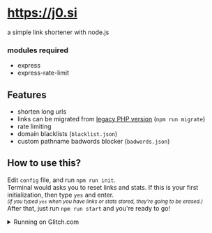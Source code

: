 # https://j0.si
a simple link shortener with node.js

### modules required
- express
- express-rate-limit

## Features
- shorten long urls
- links can be migrated from [legacy PHP version](https://github.com/j0-si/j0si-php) (`npm run migrate`)
- rate limiting
- domain blacklists (`blacklist.json`)
- custom pathname badwords blocker (`badwords.json`)

## How to use this?
Edit `config` file, and run `npm run init`.\
Terminal would asks you to reset links and stats. If this is your first initialization, then type `yes` and enter.\
<small>*(if you typed `yes` when you have links or stats stored, they're going to be erased.)*</small>\
After that, just run `npm run start` and you're ready to go!

<details>
  
<summary>Running on Glitch.com</summary>

I don't think there's anyone ever to host this link shortener,\
but I've tested it few times on Glitch. [ijif](https://glitch.com/~ijif) [j-i](https://glitch.com/~j-i)

</details>
